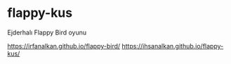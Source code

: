 # flappy-kus
Ejderhalı Flappy Bird oyunu

https://irfanalkan.github.io/flappy-bird/
https://ihsanalkan.github.io/flappy-kus/